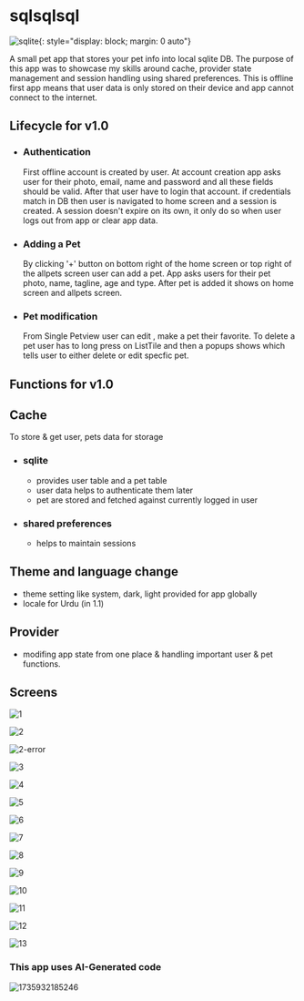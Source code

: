 # sqlsqlsql

![sqlite](https://github.com/user-attachments/assets/c4188bc4-0f67-4deb-af8e-a6c5e57151ba){: style="display: block; margin: 0 auto"}

A small pet app that stores your pet info into local sqlite DB. The purpose of this app was to showcase my skills around cache, provider state management and session handling using shared preferences.
This is offline first app means that user data is only stored on their device and app cannot connect to the internet.

## Lifecycle for v1.0
  - ### Authentication
    First offline account is created by user. At account creation app asks user for their photo, email, name and password and all these fields should be valid. After that user have to login that account. if credentials match in DB then
    user is navigated to home screen and a session is created. A session doesn't expire on its own, it only do so when user logs out from app or clear app data.
  - ### Adding a Pet
    By clicking '+' button on bottom right of the home screen or top right of the allpets screen user can add a pet. App asks users for their pet photo, name, tagline, age and type. After pet is added it shows on home screen and allpets
    screen.
  - ### Pet modification
    From Single Petview user can edit , make a pet their favorite. To delete a pet user has to long press on ListTile and then a popups shows which tells user to either delete or edit specfic pet.

## Functions for v1.0
## Cache
To store & get user, pets data for storage
  - ### sqlite
    - provides user table and a pet table
    - user data helps to authenticate them later
    - pet are stored and fetched against currently logged in user
  - ### shared preferences
    - helps to maintain sessions
## Theme and language change
  - theme setting like system, dark, light provided for app globally
  - locale for Urdu (in 1.1)
## Provider
  - modifing app state from one place & handling important user & pet functions.
## Screens

![1](https://github.com/user-attachments/assets/9beb014e-e831-4773-bceb-eb38eeb9ba69)

![2](https://github.com/user-attachments/assets/1f49cb74-f9e8-469d-ad6c-008842f99a16)

![2-error](https://github.com/user-attachments/assets/1596e5a9-8d93-44da-a978-c51dea89d8a6)

![3](https://github.com/user-attachments/assets/81518f72-8c14-45e4-9bcf-418dd463f1c7)

![4](https://github.com/user-attachments/assets/3ef139ae-b187-43b6-a902-b85cbba9a8c0)

![5](https://github.com/user-attachments/assets/038797ee-b055-436e-970f-f1406e328e12)

![6](https://github.com/user-attachments/assets/94a3aff2-dade-4e08-a0c5-45166e16df7f)

![7](https://github.com/user-attachments/assets/2b68170b-f373-44e8-9697-6862c339af73)

![8](https://github.com/user-attachments/assets/2b0db932-21a4-4481-a26f-2f8c3d42e405)

![9](https://github.com/user-attachments/assets/45e9912e-2985-4e0d-9be3-bcbb8dfff960)

![10](https://github.com/user-attachments/assets/cbc69f17-d809-4d32-a4d1-14257b4165bd)

![11](https://github.com/user-attachments/assets/357c5f89-4240-4e37-b6f9-7daad8ac3f05)

![12](https://github.com/user-attachments/assets/950540d0-2b0e-4df7-adbd-b2fa5f3f739c)

![13](https://github.com/user-attachments/assets/bea1f871-0204-48fa-a6d3-e7324285dbe2)


### This app uses AI-Generated code
![1735932185246](https://github.com/user-attachments/assets/b43b8e52-25fc-4bf8-84e9-1de2ae44b9f3)

